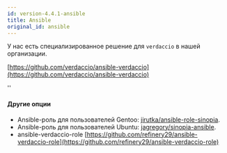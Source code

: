 ```yaml
---
id: version-4.4.1-ansible
title: Ansible
original_id: ansible
---
```


У нас есть специализированное решение для `verdaccio` в нашей организации.

[https://github.com/verdaccio/ansible-verdaccio](https://github.com/verdaccio/ansible-verdaccio)

<div id="codefund">''</div>

#### Другие опции

* Ansible-роль для пользователей Gentoo: [jirutka/ansible-role-sinopia](https://github.com/jirutka/ansible-role-sinopia).
* Ansible-роль для пользователей Ubuntu: [jagregory/sinopia-ansible](https://github.com/jagregory/sinopia-ansible).
* ansible-verdaccio-role [https://github.com/refinery29/ansible-verdaccio-role](https://github.com/refinery29/ansible-verdaccio-role)
